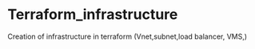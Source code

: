 # Terraform_infrastructure
Creation of infrastructure in terraform (Vnet,subnet,load balancer, VMS,)
